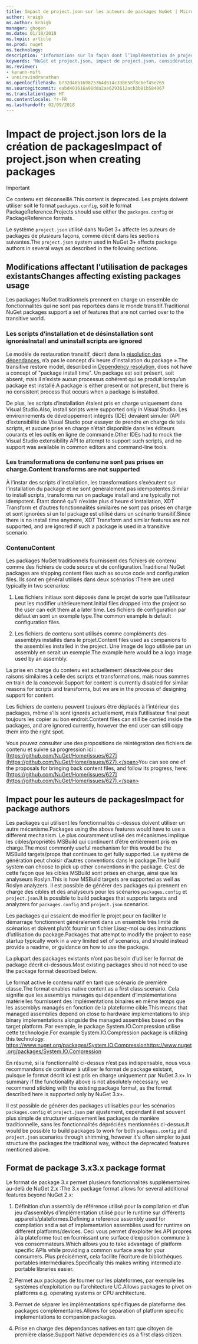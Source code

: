 ```yaml
---
title: Impact de project.json sur les auteurs de packages NuGet | Microsoft Docs
author: kraigb
ms.author: kraigb
manager: ghogen
ms.date: 01/18/2018
ms.topic: article
ms.prod: nuget
ms.technology: 
description: "Informations sur la façon dont l’implémentation de project.json dans NuGet 3.x affecte les auteurs de packages, notamment en termes de fonctionnalités, de contenu et de format de package non pris en charge."
keywords: "NuGet et project.json, impact de project.json, considérations liées à la création de packages, fonctionnalités de project.json"
ms.reviewer:
- karann-msft
- unniravindranathan
ms.openlocfilehash: b732d48b169825764d614c338658f8c6ef45e765
ms.sourcegitcommit: eabd401616a98dda2ae6293612acb3b81b584967
ms.translationtype: HT
ms.contentlocale: fr-FR
ms.lasthandoff: 02/09/2018
---
```

# <a name="impact-of-projectjson-when-creating-packages"></a><span data-ttu-id="c6c28-104">Impact de project.json lors de la création de packages</span><span class="sxs-lookup"><span data-stu-id="c6c28-104">Impact of project.json when creating packages</span></span>

> [!Important]
> <span data-ttu-id="c6c28-105">Ce contenu est déconseillé.</span><span class="sxs-lookup"><span data-stu-id="c6c28-105">This content is deprecated.</span></span> <span data-ttu-id="c6c28-106">Les projets doivent utiliser soit le format `packages.config`, soit le format PackageReference.</span><span class="sxs-lookup"><span data-stu-id="c6c28-106">Projects should use either the `packages.config` or PackageReference formats.</span></span>

<span data-ttu-id="c6c28-107">Le système `project.json` utilisé dans NuGet 3+ affecte les auteurs de packages de plusieurs façons, comme décrit dans les sections suivantes.</span><span class="sxs-lookup"><span data-stu-id="c6c28-107">The `project.json` system used in NuGet 3+ affects package authors in several ways as described in the following sections.</span></span>

## <a name="changes-affecting-existing-packages-usage"></a><span data-ttu-id="c6c28-108">Modifications affectant l’utilisation de packages existants</span><span class="sxs-lookup"><span data-stu-id="c6c28-108">Changes affecting existing packages usage</span></span>

<span data-ttu-id="c6c28-109">Les packages NuGet traditionnels prennent en charge un ensemble de fonctionnalités qui ne sont pas reportées dans le monde transitif.</span><span class="sxs-lookup"><span data-stu-id="c6c28-109">Traditional NuGet packages support a set of features that are not carried over to the transitive world.</span></span>

### <a name="install-and-uninstall-scripts-are-ignored"></a><span data-ttu-id="c6c28-110">Les scripts d’installation et de désinstallation sont ignorés</span><span class="sxs-lookup"><span data-stu-id="c6c28-110">Install and uninstall scripts are ignored</span></span>

<span data-ttu-id="c6c28-111">Le modèle de restauration transitif, décrit dans la [résolution des dépendances](../consume-packages/dependency-resolution.md#dependency-resolution-with-packagereference), n’a pas le concept d’« heure d’installation du package ».</span><span class="sxs-lookup"><span data-stu-id="c6c28-111">The transitive restore model, described in [Dependency resolution](../consume-packages/dependency-resolution.md#dependency-resolution-with-packagereference), does not have a concept of "package install time".</span></span> <span data-ttu-id="c6c28-112">Un package est soit présent, soit absent, mais il n’existe aucun processus cohérent qui se produit lorsqu’un package est installé.</span><span class="sxs-lookup"><span data-stu-id="c6c28-112">A package is either present or not present, but there is no consistent process that occurs when a package is installed.</span></span>

<span data-ttu-id="c6c28-113">De plus, les scripts d’installation étaient pris en charge uniquement dans Visual Studio.</span><span class="sxs-lookup"><span data-stu-id="c6c28-113">Also, install scripts were supported only in Visual Studio.</span></span> <span data-ttu-id="c6c28-114">Les environnements de développement intégrés (IDE) devaient simuler l’API d’extensibilité de Visual Studio pour essayer de prendre en charge de tels scripts, et aucune prise en charge n’était disponible dans les éditeurs courants et les outils en ligne de commande.</span><span class="sxs-lookup"><span data-stu-id="c6c28-114">Other IDEs had to mock the Visual Studio extensibility API to attempt to support such scripts, and no support was available in common editors and command-line tools.</span></span>

### <a name="content-transforms-are-not-supported"></a><span data-ttu-id="c6c28-115">Les transformations de contenu ne sont pas prises en charge.</span><span class="sxs-lookup"><span data-stu-id="c6c28-115">Content transforms are not supported</span></span>

<span data-ttu-id="c6c28-116">À l’instar des scripts d’installation, les transformations s’exécutent sur l’installation du package et ne sont généralement pas idempotentes.</span><span class="sxs-lookup"><span data-stu-id="c6c28-116">Similar to install scripts, transforms run on package install and are typically not idempotent.</span></span> <span data-ttu-id="c6c28-117">Étant donné qu’il n’existe plus d’heure d’installation, XDT Transform et d’autres fonctionnalités similaires ne sont pas prises en charge et sont ignorées si un tel package est utilisé dans un scénario transitif.</span><span class="sxs-lookup"><span data-stu-id="c6c28-117">Since there is no install time anymore, XDT Transform and similar features are not supported, and are ignored if such a package is used in a transitive scenario.</span></span>

### <a name="content"></a><span data-ttu-id="c6c28-118">Contenu</span><span class="sxs-lookup"><span data-stu-id="c6c28-118">Content</span></span>

<span data-ttu-id="c6c28-119">Les packages NuGet traditionnels fournissent des fichiers de contenu comme des fichiers de code source et de configuration.</span><span class="sxs-lookup"><span data-stu-id="c6c28-119">Traditional NuGet packages are shipping content files such as source code and configuration files.</span></span> <span data-ttu-id="c6c28-120">Ils sont en général utilisés dans deux scénarios :</span><span class="sxs-lookup"><span data-stu-id="c6c28-120">There are used typically in two scenarios:</span></span>

1. <span data-ttu-id="c6c28-121">Les fichiers initiaux sont déposés dans le projet de sorte que l’utilisateur peut les modifier ultérieurement.</span><span class="sxs-lookup"><span data-stu-id="c6c28-121">Initial files dropped into the project so the user can edit them at a later time.</span></span> <span data-ttu-id="c6c28-122">Les fichiers de configuration par défaut en sont un exemple type.</span><span class="sxs-lookup"><span data-stu-id="c6c28-122">The common example is default configuration files.</span></span>

1. <span data-ttu-id="c6c28-123">Les fichiers de contenu sont utilisés comme compléments des assemblys installés dans le projet.</span><span class="sxs-lookup"><span data-stu-id="c6c28-123">Content files used as companions to the assemblies installed in the project.</span></span> <span data-ttu-id="c6c28-124">Une image de logo utilisée par un assembly en serait un exemple.</span><span class="sxs-lookup"><span data-stu-id="c6c28-124">The example here would be a logo image used by an assembly.</span></span>

<span data-ttu-id="c6c28-125">La prise en charge du contenu est actuellement désactivée pour des raisons similaires à celle des scripts et transformations, mais nous sommes en train de la concevoir.</span><span class="sxs-lookup"><span data-stu-id="c6c28-125">Support for content is currently disabled for similar reasons for scripts and transforms, but we are in the process of designing support for content.</span></span>

<span data-ttu-id="c6c28-126">Les fichiers de contenu peuvent toujours être déplacés à l’intérieur des packages, même s’ils sont ignorés actuellement, mais l’utilisateur final peut toujours les copier au bon endroit.</span><span class="sxs-lookup"><span data-stu-id="c6c28-126">Content files can still be carried inside the packages, and are ignored currently, however the end user can still copy them into the right spot.</span></span>

<span data-ttu-id="c6c28-127">Vous pouvez consulter une des propositions de réintégration des fichiers de contenu et suivre sa progression ici : [https://github.com/NuGet/Home/issues/627](https://github.com/NuGet/Home/issues/627).</span><span class="sxs-lookup"><span data-stu-id="c6c28-127">You can see one of the proposals for bringing back content files, and follow its progress, here: [https://github.com/NuGet/Home/issues/627](https://github.com/NuGet/Home/issues/627).</span></span>

## <a name="impact-for-package-authors"></a><span data-ttu-id="c6c28-128">Impact pour les auteurs de packages</span><span class="sxs-lookup"><span data-stu-id="c6c28-128">Impact for package authors</span></span>

<span data-ttu-id="c6c28-129">Les packages qui utilisent les fonctionnalités ci-dessus doivent utiliser un autre mécanisme.</span><span class="sxs-lookup"><span data-stu-id="c6c28-129">Packages using the above features would have to use a different mechanism.</span></span> <span data-ttu-id="c6c28-130">Le plus couramment utilisé des mécanismes implique les cibles/propriétés MSBuild qui continuent d’être entièrement pris en charge.</span><span class="sxs-lookup"><span data-stu-id="c6c28-130">The most commonly useful mechanism for this would be the MSBuild targets/props that continues to get fully supported.</span></span> <span data-ttu-id="c6c28-131">Le système de génération peut choisir d’autres conventions dans le package.</span><span class="sxs-lookup"><span data-stu-id="c6c28-131">The build system can choose to pick up other conventions in the package.</span></span> <span data-ttu-id="c6c28-132">C’est de cette façon que les cibles MSBuild sont prises en charge, ainsi que les analyseurs Roslyn.</span><span class="sxs-lookup"><span data-stu-id="c6c28-132">This is how MSBuild targets are supported as well as Roslyn analyzers.</span></span> <span data-ttu-id="c6c28-133">Il est possible de générer des packages qui prennent en charge des cibles et des analyseurs pour les scénarios `packages.config` et `project.json`.</span><span class="sxs-lookup"><span data-stu-id="c6c28-133">It is possible to build packages that supports targets and analyzers for `packages.config` and `project.json` scenarios.</span></span>

<span data-ttu-id="c6c28-134">Les packages qui essaient de modifier le projet pour en faciliter le démarrage fonctionnent généralement dans un ensemble très limité de scénarios et doivent plutôt fournir un fichier Lisez-moi ou des instructions d’utilisation du package.</span><span class="sxs-lookup"><span data-stu-id="c6c28-134">Packages that attempt to modify the project to ease startup typically work in a very limited set of scenarios, and should instead provide a readme, or guidance on how to use the package.</span></span>

<span data-ttu-id="c6c28-135">La plupart des packages existants n’ont pas besoin d’utiliser le format de package décrit ci-dessous.</span><span class="sxs-lookup"><span data-stu-id="c6c28-135">Most existing packages should not need to use the package format described below.</span></span>

<span data-ttu-id="c6c28-136">Le format active le contenu natif en tant que scénario de première classe.</span><span class="sxs-lookup"><span data-stu-id="c6c28-136">The format enables native content as a first class scenario.</span></span> <span data-ttu-id="c6c28-137">Cela signifie que les assemblys managés qui dépendent d’implémentations matérielles fournissent des implémentations binaires en même temps que les assemblys managés en fonction de la plateforme cible.</span><span class="sxs-lookup"><span data-stu-id="c6c28-137">This means that managed assemblies depend on close to hardware implementations to ship binary implementations alongside the managed assemblies based on the target platform.</span></span> <span data-ttu-id="c6c28-138">Par exemple, le package System.IO.Compression utilise cette technologie.</span><span class="sxs-lookup"><span data-stu-id="c6c28-138">For example System.IO.Compression package is utilizing this technology.</span></span> [<span data-ttu-id="c6c28-139">https://www.nuget.org/packages/System.IO.Compression</span><span class="sxs-lookup"><span data-stu-id="c6c28-139">https://www.nuget.org/packages/System.IO.Compression</span></span>](https://www.nuget.org/packages/System.IO.Compression)

<span data-ttu-id="c6c28-140">En résumé, si la fonctionnalité ci-dessus n’est pas indispensable, nous vous recommandons de continuer à utiliser le format de package existant, puisque le format décrit ici est pris en charge uniquement par NuGet 3.x+.</span><span class="sxs-lookup"><span data-stu-id="c6c28-140">In summary if the functionality above is not absolutely necessary, we recommend sticking with the existing package format, as the format described here is supported only by NuGet 3.x+.</span></span>

<span data-ttu-id="c6c28-141">Il est possible de générer des packages utilisables pour les scénarios `packages.config` et `project.json` par ajustement, cependant il est souvent plus simple de structurer uniquement les packages de manière traditionnelle, sans les fonctionnalités dépréciées mentionnées ci-dessus.</span><span class="sxs-lookup"><span data-stu-id="c6c28-141">It would be possible to build packages to work for both `packages.config` and `project.json` scenarios through shimming, however it's often simpler to just structure the packages the traditional way, without the deprecated features mentioned above.</span></span>

## <a name="3x-package-format"></a><span data-ttu-id="c6c28-142">Format de package 3.x</span><span class="sxs-lookup"><span data-stu-id="c6c28-142">3.x package format</span></span>

<span data-ttu-id="c6c28-143">Le format de package 3.x permet plusieurs fonctionnalités supplémentaires au-delà de NuGet 2.x :</span><span class="sxs-lookup"><span data-stu-id="c6c28-143">The 3.x package format allows for several additional features beyond NuGet 2.x:</span></span>

1. <span data-ttu-id="c6c28-144">Définition d’un assembly de référence utilisé pour la compilation et d’un jeu d’assemblys d’implémentation utilisé pour le runtime sur différents appareils/plateformes.</span><span class="sxs-lookup"><span data-stu-id="c6c28-144">Defining a reference assembly used for compilation and a set of implementation assemblies used for runtime on different platforms/devices.</span></span> <span data-ttu-id="c6c28-145">Ceci vous permet d’exploiter les API propres à la plateforme tout en fournissant une surface d’exposition commune à vos consommateurs.</span><span class="sxs-lookup"><span data-stu-id="c6c28-145">Which allows you to take advantage of platform specific APIs while providing a common surface area for your consumers.</span></span> <span data-ttu-id="c6c28-146">Plus précisément, cela facilite l’écriture de bibliothèques portables intermédiaires.</span><span class="sxs-lookup"><span data-stu-id="c6c28-146">Specifically this makes writing intermediate portable libraries easier.</span></span>

1. <span data-ttu-id="c6c28-147">Permet aux packages de tourner sur les plateformes, par exemple les systèmes d’exploitation ou l’architecture UC.</span><span class="sxs-lookup"><span data-stu-id="c6c28-147">Allows packages to pivot on platforms e.g. operating systems or CPU architecture.</span></span>

1. <span data-ttu-id="c6c28-148">Permet de séparer les implémentations spécifiques de plateforme des packages complémentaires.</span><span class="sxs-lookup"><span data-stu-id="c6c28-148">Allows for separation of platform specific implementations to companion packages.</span></span>

1. <span data-ttu-id="c6c28-149">Prise en charge des dépendances natives en tant que citoyen de première classe.</span><span class="sxs-lookup"><span data-stu-id="c6c28-149">Support Native dependencies as a first class citizen.</span></span>
